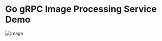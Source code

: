 # Go gRPC Image Processing Service Demo

![image](https://github.com/kerosiinikone/go-image-processor/assets/100020686/2e5d245e-0458-40be-9ac8-1387877c5781)

